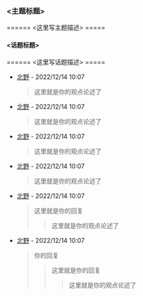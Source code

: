 ### <主题标题>
====== <这里写主题描述> =====

#### <话题标题>
====== <这里写话题描述> =====
* [北野](https://alimy.me) - 2022/12/14 10:07   
    > 这里就是你的观点论述了

* [北野](https://alimy.me) - 2022/12/14 10:07   
    > 这里就是你的观点论述了

* [北野](https://alimy.me) - 2022/12/14 10:07   
    > 这里就是你的观点论述了

* [北野](https://alimy.me) - 2022/12/14 10:07   
    > 这里就是你的观点论述了

* [北野](https://alimy.me) - 2022/12/14 10:07  
    > 这里就是你的回复 
    >> 这里就是你的观点论述了
   
* [北野](https://alimy.me) - 2022/12/14 10:07   
    > 你的回复
    >> 这里就是你的回复
    >>> 这里就是你的观点论述了
    
